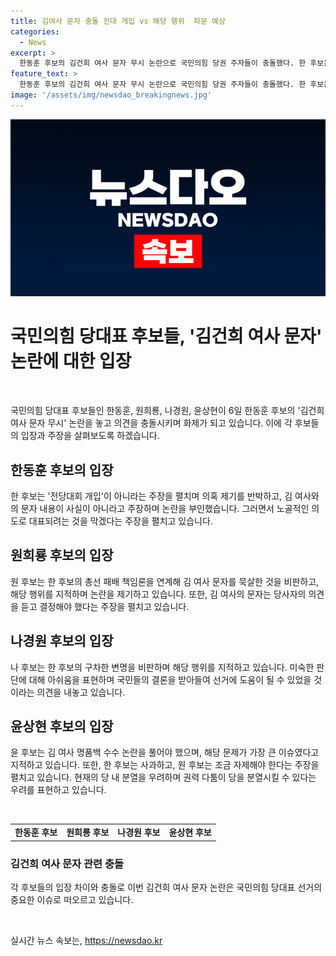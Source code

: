 ```yaml
---
title: 김여사 문자 충돌 전대 개입 vs 해당 행위  파문 예상
categories:
  - News
excerpt: >
  한동훈 후보의 김건희 여사 문자 무시 논란으로 국민의힘 당권 주자들이 충돌했다. 한 후보는 문자 의혹을 반박하며 ‘전당대회 개입’이라고 주장하고, 김 여사의 사과를 달리기 위한 의도로 해석하며 비판을 받았다. 경쟁 주자들은 한 후보의 총선 패배 책임론을 들어 김 여사 문자를 묵살한 것으로 지적하고 비판했다. 요약: 국민의힘 당권 주자들이 한동훈 후보의 김건희 여사 문자 무시 논란을 놓고 충돌하며 총선 패배 책임론과 관련된 의견을 대립시키고 있다.
feature_text: >
  한동훈 후보의 김건희 여사 문자 무시 논란으로 국민의힘 당권 주자들이 충돌했다. 한 후보는 문자 의혹을 반박하며 ‘전당대회 개입’이라고 주장하고, 김 여사의 사과를 달리기 위한 의도로 해석하며 비판을 받았다. 경쟁 주자들은 한 후보의 총선 패배 책임론을 들어 김 여사 문자를 묵살한 것으로 지적하고 비판했다. 요약: 국민의힘 당권 주자들이 한동훈 후보의 김건희 여사 문자 무시 논란을 놓고 충돌하며 총선 패배 책임론과 관련된 의견을 대립시키고 있다.
image: '/assets/img/newsdao_breakingnews.jpg'
---
```


<p><img src="/assets/img/newsdao_breakingnews.jpg" alt="cryptoinkorea 속보" /></p>

<h1 data-ke-size="size26">국민의힘 당대표 후보들, '김건희 여사 문자' 논란에 대한 입장</h1>

<p data-ke-size="size16">&nbsp;</p>

<p>국민의힘 당대표 후보들인 한동훈, 원희룡, 나경원, 윤상현이 6일 한동훈 후보의 '김건희 여사 문자 무시' 논란을 놓고 의견을 충돌시키며 화제가 되고 있습니다. 이에 각 후보들의 입장과 주장을 살펴보도록 하겠습니다. </p>

<h2 data-ke-size="size24">한동훈 후보의 입장</h2>

<p data-ke-size="size16">한 후보는 '전당대회 개입'이 아니라는 주장을 펼치며 의혹 제기를 반박하고, 김 여사와의 문자 내용이 사실이 아니라고 주장하며 논란을 부인했습니다. 그러면서 노골적인 의도로 대표되려는 것을 막겠다는 주장을 펼치고 있습니다.</p>

<h2 data-ke-size="size24">원희룡 후보의 입장</h2>

<p data-ke-size="size16">원 후보는 한 후보의 총선 패배 책임론을 연계해 김 여사 문자를 묵살한 것을 비판하고, 해당 행위를 지적하며 논란을 제기하고 있습니다. 또한, 김 여사의 문자는 당사자의 의견을 듣고 결정해야 했다는 주장을 펼치고 있습니다.</p>

<h2 data-ke-size="size24">나경원 후보의 입장</h2>

<p data-ke-size="size16">나 후보는 한 후보의 구차한 변명을 비판하며 해당 행위를 지적하고 있습니다. 미숙한 판단에 대해 아쉬움을 표현하며 국민들의 결론을 받아들여 선거에 도움이 될 수 있었을 것이라는 의견을 내놓고 있습니다.</p>

<h2 data-ke-size="size24">윤상현 후보의 입장</h2>

<p data-ke-size="size16">윤 후보는 김 여사 명품백 수수 논란을 풀어야 했으며, 해당 문제가 가장 큰 이슈였다고 지적하고 있습니다. 또한, 한 후보는 사과하고, 원 후보는 조금 자제해야 한다는 주장을 펼치고 있습니다. 현재의 당 내 분열을 우려하며 권력 다툼이 당을 분열시킬 수 있다는 우려를 표현하고 있습니다.</p>

<p data-ke-size="size16">&nbsp;</p>

<table>
    <tbody>
        <tr>
            <td style="text-align: center; height: 17px;"><b>한동훈 후보</b></td>
            <td style="text-align: center; height: 17px;"><b>원희룡 후보</b></td>
            <td style="text-align: center; height: 17px;"><b>나경원 후보</b></td>
            <td style="text-align: center; height: 17px;"><b>윤상현 후보</b></td>
        </tr>
    </tbody>
</table>

<h3 data-ke-size="size20">김건희 여사 문자 관련 충돌</h3>

<p data-ke-size="size16">각 후보들의 입장 차이와 충돌로 이번 김건희 여사 문자 논란은 국민의힘 당대표 선거의 중요한 이슈로 떠오르고 있습니다.</p>

<p data-ke-size="size16">&nbsp;</p>
실시간 뉴스 속보는, <a href="https://newsdao.kr" rel="dofollow">https://newsdao.kr</a>


